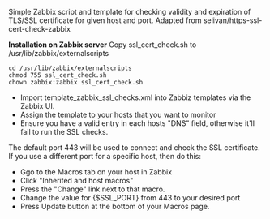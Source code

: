 Simple Zabbix script and template for checking validity and expiration of TLS/SSL certificate for given host and port.
Adapted from selivan/https-ssl-cert-check-zabbix

**Installation on Zabbix server**
Copy ssl_cert_check.sh to /usr/lib/zabbix/externalscripts
```
cd /usr/lib/zabbix/externalscripts
chmod 755 ssl_cert_check.sh
chown zabbix:zabbix ssl_cert_check.sh
```
* Import template_zabbix_ssl_checks.xml into Zabbiz templates via the Zabbix UI.
* Assign the template to your hosts that you want to monitor
* Ensure you have a valid entry in each hosts "DNS" field, otherwise it'll fail to run the SSL checks.

The default port 443 will be used to connect and check the SSL certificate. If you use a different port for a specific host, then do this:
* Ggo to the Macros tab on your host in Zabbix
* Click "Inherited and host macros"
* Press  the "Change" link next to that macro.
* Change the value for {$SSL_PORT} from 443 to your desired port
* Press Update button at the bottom of your Macros page.
